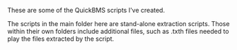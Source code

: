 These are some of the QuickBMS scripts I've created.

The scripts in the main folder here are stand-alone extraction scripts.  Those within their own folders include additional files, such as .txth files needed to play the files extracted by the script.
